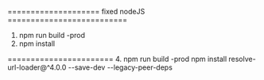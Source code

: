 
==================== fixed nodeJS ==========================
1. npm  run build -prod
2. npm install

=======================
4. npm  run build -prod
npm install resolve-url-loader@^4.0.0 --save-dev 
--legacy-peer-deps
